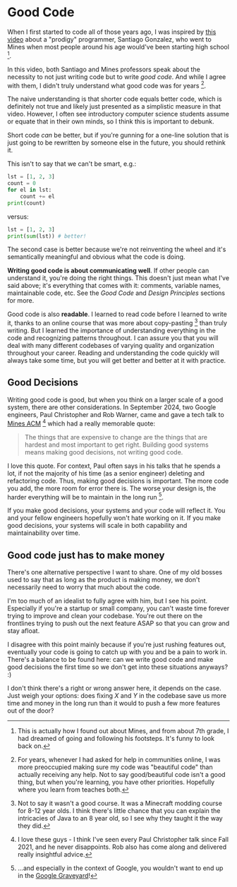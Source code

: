 # Good Code

When I first started to code all of those years ago,
I was inspired by [this video](https://www.youtube.com/watch?v=DBXZWB_dNsw)
about a "prodigy" programmer, Santiago Gonzalez, who went to Mines when
most people around his age would've been starting high school [^ref1].

In this video, both Santiago and Mines professors speak about the necessity
to not just writing code but to write *good code*. And while I agree with them,
I didn't truly understand what good code was for years [^ref2].

The naive understanding is that shorter code equals better code, which is
definitely not true and likely just presented as a simplistic measure in that
video. However, I often see introductory computer science students assume or 
equate that in their own minds, so I think this is important to debunk.

Short code *can* be better, but if you're gunning for a one-line solution that
is just going to be rewritten by someone else in the future, you should rethink it.

This isn't to say that we can't be smart, e.g.:
```python
lst = [1, 2, 3]
count = 0
for el in lst:
    count += el
print(count)
```
versus:
```python
lst = [1, 2, 3]
print(sum(lst)) # better!
```
The second case is better because we're not reinventing the wheel
and it's semantically meaningful and obvious what the code is doing.

**Writing good code is about communicating well**. If other people can
understand it, you're doing the right things. This doesn't just mean what
I've said above; it's everything that comes with it: comments, variable names,
maintainable code, etc. See the *Good Code* and *Design Principles* sections for more.

Good code is also **readable**. I learned to read code before I learned to write it,
thanks to an online course that was more about copy-pasting [^ref3] than truly
writing. But I learned the importance of understanding everything in the code
and recognizing patterns throughout. I can assure you that you will deal with 
many different codebases of varying quality and organization throughout your 
career. Reading and understanding the code quickly will always take some time, 
but you will get better and better at it with practice.

## Good Decisions

Writing good code is good, but when you think on a larger scale of a good
system, there are other considerations. In September 2024, two Google engineers, Paul 
Christopher and Rob Warner, came and gave a tech talk to [Mines ACM](https://acm.mines.edu) [^ref4]
which had a really memorable quote:

> The things that are expensive to change are the things that are hardest and most important to get right. Building good systems means making good decisions, not writing good code.

I love this quote. For context, Paul often says in his talks that he spends a lot,
if not the majority of his time (as a senior engineer) deleting and refactoring code.
Thus, making good decisions is important. The more code you add, the more room for error there is.
The worse your design is, the harder everything will be to maintain in the long run [^ref5].

If you make good decisions, your systems and your code will reflect it. You and your
fellow engineers hopefully won't hate working on it. If you make good decisions, your
systems will scale in both capability and maintainability over time.

## Good code just has to make money

There's one alternative perspective I want to share. One of my old bosses used
to say that as long as the product is making money, we don't necessarily
need to worry that much about the code.

I'm too much of an idealist to fully agree with him, but I see his point.
Especially if you're a startup or small company, you can't waste time forever
trying to improve and clean your codebase. You're out there on the frontlines
trying to push out the next feature ASAP so that you can grow and stay afloat.

I disagree with this point mainly because if you're just rushing features out,
eventually your code is going to catch up with you and be a pain to work in.
There's a balance to be found here: can we write good code and make good
decisions the first time so we don't get into these situations anyways? :)

I don't think there's a right or wrong answer here, it depends on the case.
Just weigh your options: does fixing *X* and *Y* in the codebase save us more time
and money in the long run than it would to push a few more features out of the door?


[^ref1]: This is actually how I found out about Mines, and from about 7th grade,
I had dreamed of going and following his footsteps. It's funny to look back on.

[^ref2]: For years, whenever I had asked for help in communities online, I was more
preoccupied making sure my code was "beautiful code" than actually receiving any help.
Not to say good/beautiful code isn't a good thing, but when you're learning, you
have other priorities. Hopefully where you learn from teaches both.

[^ref3]: Not to say it wasn't a good course. It was a Minecraft modding course
for 8-12 year olds. I think there's little chance that you can explain the
intricacies of Java to an 8 year old, so I see why they taught it the way they
did.

[^ref4]: I love these guys - I think I've seen every Paul Christopher talk since
Fall 2021, and he never disappoints. Rob also has come along and delivered really
insightful advice.

[^ref5]: ...and especially in the context of Google, you wouldn't want to end up
in the [Google Graveyard](https://killedbygoogle.com)!
